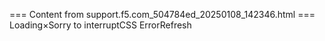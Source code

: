 === Content from support.f5.com_504784ed_20250108_142346.html ===
Loading×Sorry to interruptCSS ErrorRefresh
